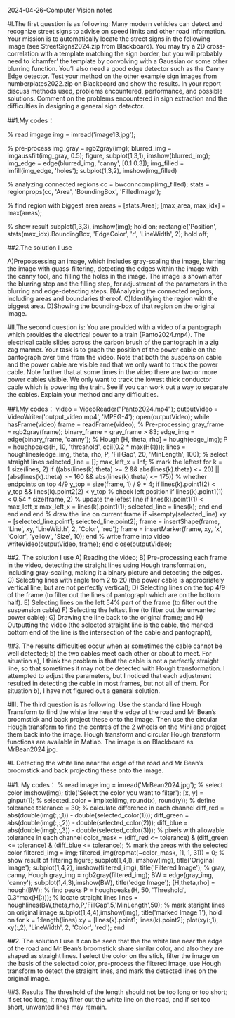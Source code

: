 2024-04-26-Computer Vision notes

#I.The first question is as following:
Many modern vehicles can detect and recognize street signs to advise on speed 
limits and other road information. Your mission is to automatically locate the street 
signs in the following image (see StreetSigns2024.zip from Blackboard). You may 
try a 2D cross-correlation with a template matching the sign border, but you will 
probably need to ‘chamfer’ the template by convolving with a Gaussian or some 
other blurring function. You’ll also need a good edge detector such as the Canny 
Edge detector. Test your method on the other example sign images from 
numberplates2022.zip on Blackboard and show the results. 
In your report discuss methods used, problems encountered, performance, and 
possible solutions. Comment on the problems encountered in sign extraction and 
the difficulties in designing a general sign detector.

##1.My codes：

% read imgage
img = imread('image13.jpg');

% pre-process
img_gray = rgb2gray(img);
blurred_img = imgaussfilt(img_gray, 0.5); 
figure, subplot(1,3,1), imshow(blurred_img);
img_edge = edge(blurred_img, 'canny', [0.1 0.3]);
img_filled = imfill(img_edge, 'holes'); 
subplot(1,3,2), imshow(img_filled)

% analyzing connected regions
cc = bwconncomp(img_filled); 
stats = regionprops(cc, 'Area', 'BoundingBox', 'FilledImage');

% find region with biggest area
areas = [stats.Area];
[max_area, max_idx] = max(areas);

% show result
subplot(1,3,3), imshow(img);
hold on;
rectangle('Position', stats(max_idx).BoundingBox, 'EdgeColor', 'r', 'LineWidth', 2); 
hold off;

##2.The solution I use

A)Prepossessing an image, which includes gray-scaling the image, blurring the image with guass-filtering, detecting the edges within the image with the canny tool, and filling the holes in the image.  The image is shown after the blurring step and the filling step, for adjustment of the parameters in the blurring and edge-detecting steps.
B)Analyzing the connected regions, including areas and boundaries thereof.
C)Identifying the region with the biggest area.
D)Showing the bounding-box of that region on the original image.


#II.The second question is:
You are provided with a video of a pantograph which provides the electrical power 
to a train (Panto2024.mp4). The electrical cable slides across the carbon brush of 
the pantograph in a zig zag manner. Your task is to graph the position of the power 
cable on the pantograph over time from the video. Note that both the suspension 
cable and the power cable are visible and that we only want to track the power 
cable. Note further that at some times in the video there are two or more power 
cables visible. We only want to track the lowest thick conductor cable which is 
powering the train. See if you can work out a way to separate the cables. Explain 
your method and any difficulties.

##1.My codes：
video = VideoReader("Panto2024.mp4");
outputVideo = VideoWriter('output_video.mp4', 'MPEG-4');
open(outputVideo);
while hasFrame(video)
frame = readFrame(video);
% Pre-processing
gray_frame = rgb2gray(frame);
binary_frame = gray_frame > 83;
edge_img = edge(binary_frame, 'canny');
% Hough
[H, theta, rho] = hough(edge_img);
P = houghpeaks(H, 10, 'threshold', ceil(0.2 * max(H(:))));
lines = houghlines(edge_img, theta, rho, P, 'FillGap', 20, 'MinLength', 100);
% select straight lines
selected_line = [];
max_left_x = Inf; % mark the leftest
for k = 1:size(lines, 2)
if ((abs(lines(k).theta) >= 2 && abs(lines(k).theta) <= 20) || (abs(lines(k).theta) >= 160 &&
abs(lines(k).theta) <= 175))
% whether endpoints on top 4/9
y_top = size(frame, 1) / 9 * 4;
if lines(k).point1(2) < y_top && lines(k).point2(2) < y_top
% check left position
if lines(k).point1(1) < 0.54 * size(frame, 2)
% update the lefest line
if lines(k).point1(1) < max_left_x
max_left_x = lines(k).point1(1);
selected_line = lines(k);
end
end
end
end
end
% draw the line on current frame
if ~isempty(selected_line)
xy = [selected_line.point1; selected_line.point2];
frame = insertShape(frame, 'Line', xy, 'LineWidth', 2, 'Color', 'red');
frame = insertMarker(frame, xy, 'x', 'Color', 'yellow', 'Size', 10);
end
% write frame into video
writeVideo(outputVideo, frame);
end
close(outputVideo);

##2. The solution I use
A) Reading the video;
B) Pre-processing each frame in the video, detecting the straight lines using Hough
transformation, including gray-scaling, making it a binary picture and detecting the edges. C) Selecting lines with angle from 2 to 20 (the power cable is appropriately vertical line, but
are not perfectly vertical);
D) Selecting lines on the top 4/9 of the frame (to filter out the lines of pantograph which are
on the bottom half). E) Selecting lines on the left 54% part of the frame (to filter out the suspension cable)
F) Selecting the leftest line (to filter out the unwanted power cable);
G) Drawing the line back to the original frame; and
H) Outputting the video (the selected straight line is the cable, the marked bottom end of the
line is the intersection of the cable and pantograph),

##3. The results
difficulties occur when a) sometimes the cable cannot be well
detected; b) the two cables meet each other or about to meet. For situation a), I think the problem is that the cable is not a perfectly straight line, so that
sometimes it may not be detected with Hough transformation. I attempted to adjust the
parameters, but I noticed that each adjustment resulted in detecting the cable in most frames, but
not all of them. For situation b), I have not figured out a general solution.

#III. The third question is as following:
Use the standard line Hough Transform to find the white line near the edge of the 
road and Mr Bean’s broomstick and back project these onto the image. Then use 
the circular Hough transform to find the centres of the 2 wheels on the Mini and 
project them back into the image. Hough transform and circular Hough transform 
functions are available in Matlab. The image is on Blackboard as MrBean2024.jpg.

#I. Detecting the white line near the edge of the road and Mr Bean’s broomstick and back
projecting these onto the image. 

##1. My codes：
% read image
img = imread('MrBean2024.jpg');
% select color
imshow(img);
title('Select the color you want to filter');
[x, y] = ginput(1); %
selected_color = impixel(img, round(x), round(y));
% define tolerance
tolerance = 30;
% calculate difference in each channel
diff_red = abs(double(img(:,:,1)) - double(selected_color(1)));
diff_green = abs(double(img(:,:,2)) - double(selected_color(2)));
diff_blue = abs(double(img(:,:,3)) - double(selected_color(3)));
% pixels with allowable tolerance in each channel
color_mask = (diff_red <= tolerance) & (diff_green <= tolerance) & (diff_blue <= tolerance);
% mark the areas with the selected color
filtered_img = img;
filtered_img(repmat(~color_mask, [1, 1, 3])) = 0;
% show result of filtering
figure;
subplot(1,4,1), imshow(img), title('Original Image');
subplot(1,4,2), imshow(filtered_img), title('Filtered Image');
% gray, canny, Hough
gray_img = rgb2gray(filtered_img);
BW = edge(gray_img, 'canny');
subplot(1,4,3),imshow(BW), title('edge Image');
[H,theta,rho] = hough(BW);
% find peaks
P = houghpeaks(H, 50, 'Threshold', 0.3*max(H(:)));
% locate straight lines
lines = houghlines(BW,theta,rho,P,'FillGap',5,'MinLength',50);
% mark staright lines on original image
subplot(1,4,4),imshow(img), title('marked Image 1'), hold on
for k = 1:length(lines)
xy = [lines(k).point1; lines(k).point2];
plot(xy(:,1), xy(:,2), 'LineWidth', 2, 'Color', 'red');
end

##2. The solution I use
It can be seen that the the white line near the edge of the road and Mr Bean’s broomstick
share similar color, and also they are shaped as straight lines. I select the color on the stick, filter
the image on the basis of the selected color, pre-process the filtered image, use Hough transform
to detect the straight lines, and mark the detected lines on the original image. 

##3. Results
The threshold of the length should not be too long or too short; if set too long, it may filter
out the white line on the road, and if set too short, unwanted lines may remain.
